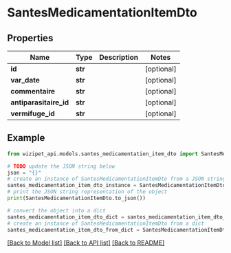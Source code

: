 # SantesMedicamentationItemDto


## Properties

Name | Type | Description | Notes
------------ | ------------- | ------------- | -------------
**id** | **str** |  | [optional] 
**var_date** | **str** |  | [optional] 
**commentaire** | **str** |  | [optional] 
**antiparasitaire_id** | **str** |  | [optional] 
**vermifuge_id** | **str** |  | [optional] 

## Example

```python
from wizipet_api.models.santes_medicamentation_item_dto import SantesMedicamentationItemDto

# TODO update the JSON string below
json = "{}"
# create an instance of SantesMedicamentationItemDto from a JSON string
santes_medicamentation_item_dto_instance = SantesMedicamentationItemDto.from_json(json)
# print the JSON string representation of the object
print(SantesMedicamentationItemDto.to_json())

# convert the object into a dict
santes_medicamentation_item_dto_dict = santes_medicamentation_item_dto_instance.to_dict()
# create an instance of SantesMedicamentationItemDto from a dict
santes_medicamentation_item_dto_from_dict = SantesMedicamentationItemDto.from_dict(santes_medicamentation_item_dto_dict)
```
[[Back to Model list]](../README.md#documentation-for-models) [[Back to API list]](../README.md#documentation-for-api-endpoints) [[Back to README]](../README.md)


